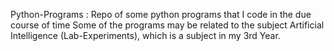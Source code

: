 Python-Programs :
Repo of some python programs that I code in the due course of time
Some of the programs may be related to the subject Artificial Intelligence (Lab-Experiments), which is a subject in my 3rd Year.
